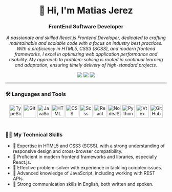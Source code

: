 <h1 align="center">👋 Hi, I'm Matias Jerez</h1>
<h3 align="center">FrontEnd Software Developer</h3>

<p align="center">
  <em>
    A passionate and skilled React.js Frontend Developer, dedicated to crafting maintainable and scalable code with a focus on industry best practices. With a proficiency in HTML5, CSS3 (SCSS), and modern frontend frameworks, I excel in optimizing web application performance and usability. My approach to problem-solving is rooted in continual learning and adaptation, ensuring timely delivery of high-standard projects.
  </em>
</p>

<p align="center">
  <img src="https://img.shields.io/badge/Frontend-Developer-blue?style=for-the-badge&logo=react" />
  <img src="https://img.shields.io/badge/Languages-HTML%2FCSS%2FJS-yellow?style=for-the-badge&logo=javascript" />
  <img src="https://img.shields.io/badge/Code-Quality-green?style=for-the-badge&logo=code-review" />
</p>

---

### 🛠️ Languages and Tools

<div align="center">
  <img alt="TypeScript" width="40px" src="https://cdn.jsdelivr.net/gh/devicons/devicon/icons/typescript/typescript-plain.svg" />
  <img alt="Git" width="40px" src="https://cdn.jsdelivr.net/gh/devicons/devicon/icons/git/git-original.svg" />
  <img alt="JavaScript" width="40px" src="https://cdn.jsdelivr.net/gh/devicons/devicon/icons/javascript/javascript-plain.svg" />
  <img alt="HTML" width="40px" src="https://cdn.jsdelivr.net/gh/devicons/devicon/icons/html5/html5-plain.svg" />
  <img alt="CSS" width="40px" src="https://cdn.jsdelivr.net/gh/devicons/devicon/icons/css3/css3-plain.svg" />
  <img alt="Scss" width="40px" src="https://img.jsdelivr.com/github.com/sass.png" />
  <img alt="React" width="40px" src="https://cdn.jsdelivr.net/gh/devicons/devicon/icons/react/react-original.svg" />
  <img alt="NodeJS" width="40px" src="https://cdn.jsdelivr.net/gh/devicons/devicon/icons/nodejs/nodejs-original.svg" />
  <img alt="Python" width="40px" src="https://cdn.jsdelivr.net/gh/devicons/devicon/icons/python/python-plain.svg" />
  <img alt="Vtex" width="40px" src="https://img.jsdelivr.com/github.com/vtex.png" />
  <img alt="GitHub" width="40px" src="https://cdn.jsdelivr.net/gh/devicons/devicon/icons/github/github-original.svg" />
</div>

<br />

### 👨‍💻 My Technical Skills

<ul>
  <li>🔹 Expertise in HTML5 and CSS3 (SCSS), with a strong understanding of responsive design and cross-browser compatibility.</li>
  <li>🔹 Proficient in modern frontend frameworks and libraries, especially React.js.</li>
  <li>🔹 Effective problem-solver with experience in tackling complex issues.</li>
  <li>🔹 Advanced knowledge of JavaScript, including working with REST APIs.</li>
  <li>🔹 Strong communication skills in English, both written and spoken.</li>
</ul>
